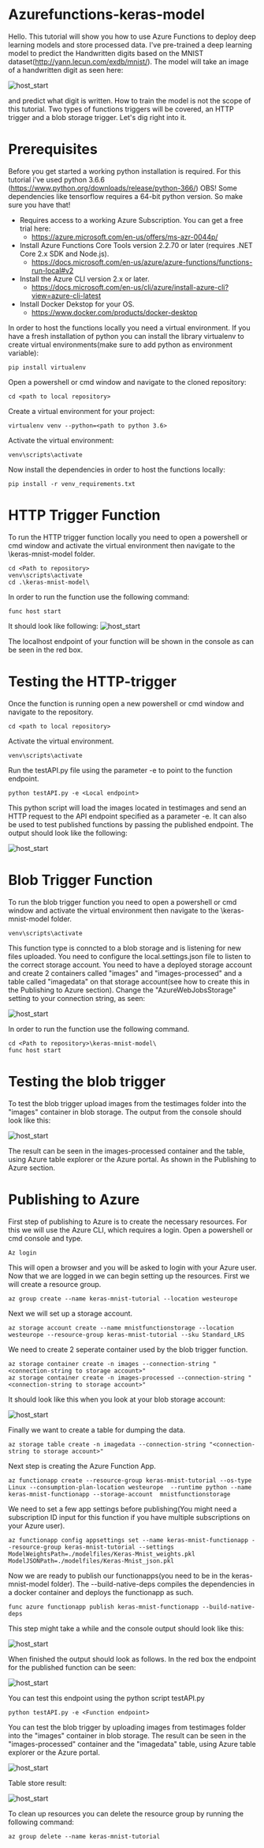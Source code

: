 # Azurefunctions-keras-model

Hello.
This tutorial will show you how to use Azure Functions to deploy deep learning models and store processed data. I've pre-trained a deep learning model to predict the Handwritten digits based on the MNIST dataset(http://yann.lecun.com/exdb/mnist/). The model will take an image of a handwritten digit as seen here:

![host_start](https://github.com/nkma1989/azurefunctions-keras-model/blob/master/testimages/8.jpg)

and predict what digit is written. How to train the model is not the scope of this tutorial. Two types of functions triggers will be covered, an HTTP trigger and a blob storage trigger. Let's dig right into it.


# Prerequisites

Before you get started a working python installation is required. For this tutorial i've used python 3.6.6 (https://www.python.org/downloads/release/python-366/)
OBS! Some dependencies like tensorflow requires a 64-bit python version. So make sure you have that!

- Requires access to a working Azure Subscription. You can get a free trial here:
	- https://azure.microsoft.com/en-us/offers/ms-azr-0044p/
- Install Azure Functions Core Tools version 2.2.70 or later (requires .NET Core 2.x SDK and Node.js).
	- https://docs.microsoft.com/en-us/azure/azure-functions/functions-run-local#v2
- Install the Azure CLI version 2.x or later.
	- https://docs.microsoft.com/en-us/cli/azure/install-azure-cli?view=azure-cli-latest
- Install Docker Dekstop for your OS.
	- https://www.docker.com/products/docker-desktop
	
In order to host the functions locally you need a virtual environment. If you have a fresh installation of python you can install the library virtualenv to create virtual environments(make sure 
to add python as environment variable):
```
pip install virtualenv
```
Open a powershell or cmd window and navigate to the cloned repository:
```
cd <path to local repository>
```
Create a virtual environment for your project:
```
virtualenv venv --python=<path to python 3.6>
```
Activate the virtual environment:
```
venv\scripts\activate
```
Now install the dependencies in order to host the functions locally:
```
pip install -r venv_requirements.txt
```

# HTTP Trigger Function
 
To run the HTTP trigger function locally you need to open a powershell or cmd window and activate the virtual environment then navigate to the \keras-mnist-model folder.
``` 
cd <Path to repository>
venv\scripts\activate
cd .\keras-mnist-model\ 
```

In order to run the function use the following command:
``` 
func host start
```
It should look like following:
![host_start](https://github.com/nkma1989/azurefunctions-keras-model/blob/master/doc/host_start.jpg)

The localhost endpoint of your function will be shown in the console as can be seen in the red box.


# Testing the HTTP-trigger

Once the function is running open a new powershell or cmd window and navigate to the repository.
```
cd <path to local repository>
```
Activate the virtual environment.
``` 
venv\scripts\activate
```
Run the testAPI.py file using the parameter -e <Endpoint> to point to the function endpoint.
```
python testAPI.py -e <Local endpoint>
```
This python script will load the images located in testimages and send an HTTP request to the API endpoint specified as a parameter -e. It can also be used to test published functions by passing
the published endpoint. The output should look like the following:

![host_start](https://github.com/nkma1989/azurefunctions-keras-model/blob/master/doc/func_test.jpg)

# Blob Trigger Function
To run the blob trigger function you need to open a powershell or cmd window and activate the virtual environment then navigate to the \keras-mnist-model folder.
``` 
venv\scripts\activate
```
This function type is conncted to a blob storage and is listening for new files uploaded. You need to configure the local.settings.json file to listen to the correct storage account.
You need to have a deployed storage account and create 2 containers called "images" and "images-processed" and a table called "imagedata" on that storage account(see how to create this in the Publishing to Azure section). Change the "AzureWebJobsStorage" setting to your connection string, as seen:

![host_start](https://github.com/nkma1989/azurefunctions-keras-model/blob/master/doc/conec_string.jpg)

In order to run the function use the following command.
``` 
cd <Path to repository>\keras-mnist-model\ 
func host start
```

# Testing the blob trigger
To test the blob trigger upload images from the testimages folder into the "images" container in blob storage. The output from the console should look like this:

![host_start](https://github.com/nkma1989/azurefunctions-keras-model/blob/master/doc/blob_trigger_output.jpg)

The result can be seen in the images-processed container and the table, using Azure table explorer or the Azure portal. As shown in the Publishing to Azure section.


# Publishing to Azure
First step of publishing to Azure is to create the necessary resources. For this we will use the Azure CLI, which requires a login. Open a powershell or cmd console and type.
```
Az login
```
This will open a browser and you will be asked to login with your Azure user.
Now that we are logged in we can begin setting up the resources. First we will create a resource group.
```
az group create --name keras-mnist-tutorial --location westeurope
```
Next we will set up a storage account.
```
az storage account create --name mnistfunctionstorage --location westeurope --resource-group keras-mnist-tutorial --sku Standard_LRS
```
We need to create 2 seperate container used by the blob trigger function.
```
az storage container create -n images --connection-string "<connection-string to storage account>"
az storage container create -n images-processed --connection-string "<connection-string to storage account>"
```
It should look like this when you look at your blob storage account:

![host_start](https://github.com/nkma1989/azurefunctions-keras-model/blob/master/doc/storage_setup.jpg)

Finally we want to create a table for dumping the data.
```
az storage table create -n imagedata --connection-string "<connection-string to storage account>"
```
Next step is creating the Azure Function App.
```
az functionapp create --resource-group keras-mnist-tutorial --os-type Linux --consumption-plan-location westeurope  --runtime python --name keras-mnist-functionapp --storage-account  mnistfunctionstorage
```
We need to set a few app settings before publishing(You might need a subscription ID input for this function if you have multiple subscriptions on your Azure user).
```
az functionapp config appsettings set --name keras-mnist-functionapp --resource-group keras-mnist-tutorial --settings ModelWeightsPath=./modelfiles/Keras-Mnist_weights.pkl ModelJSONPath=./modelfiles/Keras-Mnist_json.pkl
```

Now we are ready to publish our functionapps(you need to be in the keras-mnist-model folder). The --build-native-deps compiles the dependencies in a docker container and deploys the functionapp as such. 
```
func azure functionapp publish keras-mnist-functionapp --build-native-deps
```
This step might take a while and the console output should look like this:

![host_start](https://github.com/nkma1989/azurefunctions-keras-model/blob/master/doc/deploy_func.jpg)

When finished the output should look as follows. In the red box the endpoint for the published function can be seen:

![host_start](https://github.com/nkma1989/azurefunctions-keras-model/blob/master/doc/func_endpoint.jpg)

You can test this endpoint using the python script testAPI.py
```
python testAPI.py -e <Function endpoint>
```
You can test the blob trigger by uploading images from testimages folder into the "images" container in blob storage. The result can be seen in the "images-processed" container and the "imagedata" table, using Azure table explorer or the Azure portal.

![host_start](https://github.com/nkma1989/azurefunctions-keras-model/blob/master/doc/blobtrigger_result.jpg)

Table store result:

![host_start](https://github.com/nkma1989/azurefunctions-keras-model/blob/master/doc/table_store.jpg)


To clean up resources you can delete the resource group by running the following command:
```
az group delete --name keras-mnist-tutorial
```












